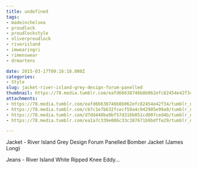 ```yaml
---
title: undefined
tags:
- madeinchelsea
- proudlock
- proudlockstyle
- oliverproudlock
- riverisland
- imwearingri
- rimenswear
- drmartens

date: 2015-03-17T09:16:18.000Z
categories:
- Style
slug: jacket-river-island-grey-design-forum-panelled
thumbnail: https://78.media.tumblr.com/eafd66638746b8b062efc82454e42f34/tumblr_nlcn36X2RU1rhrm24o1_540.jpg
attachments:
- https://78.media.tumblr.com/eafd66638746b8b062efc82454e42f34/tumblr_nlcn36X2RU1rhrm24o1_1280.jpg
- https://78.media.tumblr.com/cb7c1e7b632fcecf59a4c942905e99a0/tumblr_nlcn36X2RU1rhrm24o2_1280.jpg
- https://78.media.tumblr.com/d7dd440ba9bf57d316b051cd007ced4b/tumblr_nlcn36X2RU1rhrm24o3_1280.jpg
- https://78.media.tumblr.com/ea1a7c339e006c33c387671b9bdffe29/tumblr_nlcn36X2RU1rhrm24o4_1280.jpg

---
```


Jacket - River Island Grey Design Forum  Panelled Bomber Jacket (James Long)

 Jeans - River Island White Ripped Knee Eddy...
